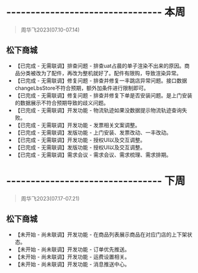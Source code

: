 # -------------------------------- 本周
> 周华飞2023(07.10-07.14)
## 松下商城
* 【已完成 - 无需联调】排查问题 - 排查uat占晨的单子渲染不出来的原因。商品分类被改为了配件，再改为整机就好了。配件有限购，导致渲染异常。
* 【已完成 - 无需联调】修复问题 - 排查并修复一丰跳店异常问题。接口数据changeLbsStore不符合预期，额外加条件进行限制即可。
* 【已完成 - 无需联调】修复问题 - 排查并修复下单是否安装问题。是上门安装的数据展示不符合预期导致的歧义问题。
* 【已完成 - 无需联调】开发功能 - 物流轨迹如果没数据提示物流轨迹查询失败。
* 【已完成 - 无需联调】开发功能 - 发票相关文案调整。
* 【已完成 - 无需联调】发版功能 - 上门安装、发票改动、一丰改动。
* 【已完成 - 无需联调】开发功能 - 授权UI以及交互调整。
* 【已完成 - 无需联调】发版功能 - 授权UI以及交互调整。
* 【已完成 - 无需联调】需求会议 - 需求会议、需求梳理、需求排期。

# -------------------------------- 下周
> 周华飞2023(07.17-07.21)
## 松下商城
* 【未开始 - 尚未联调】开发功能 - 在商品列表展示商品在对应门店的上下架状态。
* 【未开始 - 尚未联调】开发功能 - 订单优先推送。
* 【未开始 - 尚未联调】开发功能 - 运费设置相关。
* 【未开始 - 尚未联调】开发功能 - 消息推送中心。
